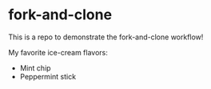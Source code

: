 # fork-and-clone

This is a repo to demonstrate the fork-and-clone workflow!

My favorite ice-cream flavors: 
- Mint chip 
- Peppermint stick
